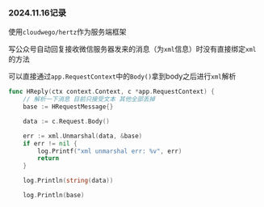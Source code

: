 ### 2024.11.16记录

使用`cloudwego/hertz`作为服务端框架

写公众号自动回复接收微信服务器发来的消息（为`xml`信息）时没有直接绑定`xml`的方法

可以直接通过`app.RequestContext`中的`Body()`拿到body之后进行`xml`解析

```go
func HReply(ctx context.Context, c *app.RequestContext) {
	// 解析一下消息 目前只接受文本 其他全部丢掉
	base := HRequestMessage{}

	data := c.Request.Body()

	err := xml.Unmarshal(data, &base)
	if err != nil {
		log.Printf("xml unmarshal err: %v", err)
		return
	}

	log.Println(string(data))

	log.Println(base)
```